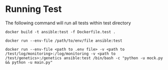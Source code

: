 # Running Test

The following command will run all tests within test directory

```
docker build -t ansible:test -f Dockerfile.test .

docker run --env-file /path/to/env/file ansible:test

docker run --env-file <path to .env file> -v <path to /test/log/monitoring>:/log/monitoring -v <path to /test/genetics>:/genetics ansible:test /bin/bash -c "python -u mock.py && python -u main.py"

```